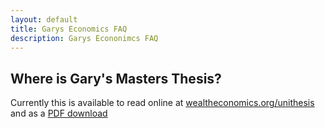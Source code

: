 ```yaml
---
layout: default
title: Garys Economics FAQ
description: Garys Econonimcs FAQ
---
```


## Where is Gary's Masters Thesis?

Currently this is available to read online at [wealtheconomics.org/unithesis](https://www.wealtheconomics.org/unithesis/) and as a [PDF download](https://www.wealtheconomics.org/wp-content/uploads/2023/03/Stevenson-2019.pdf)
